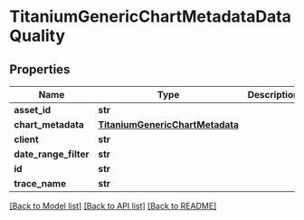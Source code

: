 # TitaniumGenericChartMetadataDataQuality


## Properties
Name | Type | Description | Notes
------------ | ------------- | ------------- | -------------
**asset_id** | **str** |  | [optional] 
**chart_metadata** | [**TitaniumGenericChartMetadata**](TitaniumGenericChartMetadata.md) |  | [optional] 
**client** | **str** |  | [optional] 
**date_range_filter** | **str** |  | [optional] 
**id** | **str** |  | [optional] 
**trace_name** | **str** |  | [optional] 

[[Back to Model list]](../README.md#documentation-for-models) [[Back to API list]](../README.md#documentation-for-api-endpoints) [[Back to README]](../README.md)


